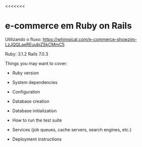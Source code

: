 <<<<<<<
# e-commerce em Ruby on Rails

Utilizando o fluxo: https://whimsical.com/e-commerce-showzim-LzJQQLaeREuubiZSkCMmC5

Ruby: 3.1.2 Rails 7.0.3

Things you may want to cover:

* Ruby version

* System dependencies

* Configuration

* Database creation

* Database initialization

* How to run the test suite

* Services (job queues, cache servers, search engines, etc.)

* Deployment instructions


